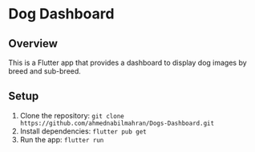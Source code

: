 # Dog Dashboard

## Overview

This is a Flutter app that provides a dashboard to display dog images by breed and sub-breed.

## Setup

1. Clone the repository: `git clone https://github.com/ahmednabilmahran/Dogs-Dashboard.git`
2. Install dependencies: `flutter pub get`
3. Run the app: `flutter run`
